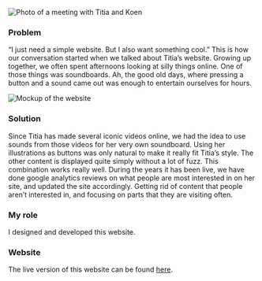 ![Photo of a meeting with Titia and Koen](ProjectsImages/TitiaHoogendoorn/TitiaHoogendoorn-meeting.jpg)

### Problem

“I just need a simple website. But I also want something cool.” This is how our conversation started when we talked about Titia’s website. Growing up together, we often spent afternoons looking at silly things online. One of those things was soundboards. Ah, the good old days, where pressing a button and a sound came out was enough to entertain ourselves for hours.

![Mockup of the website](ProjectsImages/TitiaHoogendoorn/TitiaHoogendoorn-home-mockup.jpg)

### Solution

Since Titia has made several iconic videos online, we had the idea to use sounds from those videos for her very own soundboard. Using her illustrations as buttons was only natural to make it really fit Titia’s style. The other content is displayed quite simply without a lot of fuzz. This combination works really well. During the years it has been live, we have done google analytics reviews on what people are most interested in on her site, and updated the site accordingly. Getting rid of content that people aren’t interested in, and focusing on parts that they are visiting often.

### My role

I designed and developed this website.

### Website

The live version of this website can be found [here](http://titiahoogendoorn.nl/).
